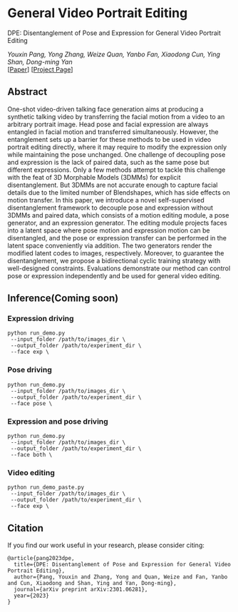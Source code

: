 # General Video Portrait Editing

DPE: Disentanglement of Pose and Expression for General Video Portrait Editing

*Youxin Pang, Yong Zhang, Weize Quan, Yanbo Fan, Xiaodong Cun, Ying Shan, Dong-ming Yan*  
[[Paper](https://arxiv.org/abs/2301.06281)]
[[Project Page](https://carlyx.github.io/DPE/)]


## Abstract
One-shot video-driven talking face generation aims at producing a synthetic talking video by transferring the facial motion from a video to an arbitrary portrait image. Head pose and facial expression are always entangled in facial motion and transferred simultaneously. However, the entanglement sets up a barrier for these methods to be used in video portrait editing directly, where it may require to modify the expression only while maintaining the pose unchanged. One challenge of decoupling pose and expression is the lack of paired data, such as the same pose but different expressions. Only a few methods attempt to tackle this challenge with the feat of 3D Morphable Models (3DMMs) for explicit disentanglement. But 3DMMs are not accurate enough to capture facial details due to the limited number of Blendshapes, which has side effects on motion transfer. In this paper, we introduce a novel self-supervised disentanglement framework to decouple pose and expression without 3DMMs and paired data, which consists of a motion editing module, a pose generator, and an expression generator. The editing module projects faces into a latent space where pose motion and expression motion can be disentangled, and the pose or expression transfer can be performed in the latent space conveniently via addition. The two generators render the modified latent codes to images, respectively. Moreover, to guarantee the disentanglement, we propose a bidirectional cyclic training strategy with well-designed constraints. Evaluations demonstrate our method can control pose or expression independently and be used for general video editing.

## Inference(Coming soon)
### Expression driving
```
python run_demo.py 
 --input_folder /path/to/images_dir \
 --output_folder /path/to/experiment_dir \
 --face exp \
```
  
### Pose driving
```
python run_demo.py 
 --input_folder /path/to/images_dir \
 --output_folder /path/to/experiment_dir \
 --face pose \
```

### Expression and pose driving
```
python run_demo.py 
 --input_folder /path/to/images_dir \
 --output_folder /path/to/experiment_dir \
 --face both \
```

### Video editing
```
python run_demo_paste.py 
 --input_folder /path/to/images_dir \
 --output_folder /path/to/experiment_dir \
 --face exp \
```

## **Citation**

If you find our work useful in your research, please consider citing:

```
@article{pang2023dpe,
  title={DPE: Disentanglement of Pose and Expression for General Video Portrait Editing},
  author={Pang, Youxin and Zhang, Yong and Quan, Weize and Fan, Yanbo and Cun, Xiaodong and Shan, Ying and Yan, Dong-ming},
  journal={arXiv preprint arXiv:2301.06281},
  year={2023}
}
```
